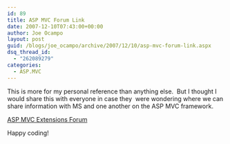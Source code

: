 ```yaml
---
id: 89
title: ASP MVC Forum Link
date: 2007-12-10T07:43:00+00:00
author: Joe Ocampo
layout: post
guid: /blogs/joe_ocampo/archive/2007/12/10/asp-mvc-forum-link.aspx
dsq_thread_id:
  - "262089279"
categories:
  - ASP.MVC
---
```

This is more for my personal reference than anything else.&nbsp; But I thought I would share this with everyone in case they&nbsp; were wondering where we can share information with MS and one another on the ASP MVC framework.

<a href="http://forums.asp.net/1146.aspx" target="_blank">ASP MVC Extensions Forum</a>

Happy coding!